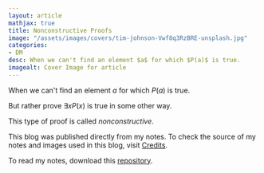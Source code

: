 ```yaml
---
layout: article
mathjax: true
title: Nonconstructive Proofs
image: "/assets/images/covers/tim-johnson-Vwf8q3RzBRE-unsplash.jpg"
categories:
- DM
desc: When we can't find an element $a$ for which $P(a)$ is true. 
imagealt: Cover Image for article
---
```


When we can't find an element $a$ for which $P(a)$ is true.




















































































































































































































































































































































































































But rather prove $\exists xP(x)$ is true in some other way.





















































































































































































































































































































































































































This type of proof is called *nonconstructive*.

This blog was published directly from my notes.
To check the source of my notes and images used in this blog, visit <a href="/credits.html" target="_blank">Credits</a>.

To read my notes, download this <a href="https://github.com/bovem/CS" target="blank">repository</a>.